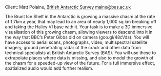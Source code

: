 Client: Matt Polaine, [British Antarctic
Survey](British_Antarctic_Survey "wikilink") <maine@bas.ac.uk>

The Brunt Ice Shelf in the Antarctic is growing a massive chasm at the
rate of 1.7km a year, that may lead to an area of nearly 1,000 sq km
breaking off and taking the Halley VI base with it. Your task is to make
a 3D immersive visualisation of this growing chasm, allowing viewers to
descend into it in the way that BBC’s Peter Gibbs did on camera
(goo.gl/48cVds). You will have access to aerial scans, photographs,
video, multispectral satellite imagery, ground penetrating radar of the
crack and other data from technical specialists at British Antarctic
Survey (BAS). You will use these to extrapolate places where data is
missing, and also to model the growth of the chasm for a speeded-up view
of the future. For a full immersive effect, spatialized audio would add
further realism.